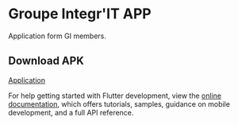 # Groupe Integr'IT APP

Application form GI members.

## Download APK

[Application](blob:https://github.com/1d7b8d3f-8e46-4632-b375-72e4bf17aef2)

For help getting started with Flutter development, view the
[online documentation](https://docs.flutter.dev/), which offers tutorials,
samples, guidance on mobile development, and a full API reference.

